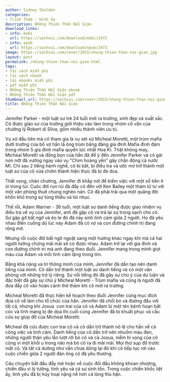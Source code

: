 ```yaml
---
author: Sidney Sheldon
categories:
- Trinh Thám - Hình Sự
description: Những Thiên Thần Nổi Giận
download_links:
- info: mobi
  url: https://sachvui.com/download/mobi/2472
- info: epub
  url: https://sachvui.com/download/epub/2473
image: https://sachvui.com/cover/2015/nhung-thien-than-noi-gian.jpg
layout: post
permalink: /nhung-thien-than-noi-gian.html
tags:
- tải sách miễn phí
- tải sách nhanh
- tải ebooks miễn phí
- pdf miễn phí
- Những Thiên Thần Nổi Giận ebook
- Những Thiên Thần Nổi Giận pdf
thumbnail_url: https://sachvui.com/cover/2015/nhung-thien-than-noi-gian.jpg
title: Những Thiên Thần Nổi Giận
---
```


 <div class="item-desc text-justify"> <p>Jennifer Parker - một luật sư trẻ 24 tuổi mới ra trường, xinh đẹp và xuất sắc. Cô được giáo sư của trường giới thiệu vào làm trong nhóm cố vấn của chưởng lý Robert di Silva, gồm nhiều thành viên ưu tú.</p><p>Vụ xử đầu tiên mà cô tham gia là vụ xét xử Micheal Moretti, một trùm mafia dưới trướng của bố vợ hắn là ông trùm băng đảng gia đình Mafia đình đám trong nhóm 5 gia đình mafia quyền lực nhất Hoa Kì. Thật không may, Micheal Moretti và đồng bọn của hắn đã để ý đến Jennifer Parker và cô gái non nớt đã vướng ngay vào vụ "Chim hoàng yến" gây chấn động cả nước Mĩ. Chỉ sau 2 tiếng hành nghề, cô bị bắt, bị điều tra và ước mơ trở thành một luật sư của cô vừa chớm thành hiện thực đã bị đe doa.</p><p>Thất vọng, chán chường, Jennifer đi khắp nơi để kiếm việc với một số tiền ít ỏi trong túi. Cuộc đời run rủi đã đẩy cô đến với Ken Bailey một thám tử tư với một văn phòng thuê chung nghèo nàn. Cô đã phải trải qua một quãng đời khốn khó trong sự túng thiếu và tủi nhục.</p><p>Thế rồi, Adam Warner - 36 tuổi, một luật sư danh tiếng được giao nhiệm vụ điều tra về vụ của Jennifer, anh đã gặp cô và trả lại sự trong sạch cho cô. Sự gặp gỡ bất ngờ và éo le đó đã nảy sinh tình cảm giữa 2 người. Họ đã yêu nhau điên cuồng dù lúc này Adam đã có vợ và con đường chính trị đang rộng mở.</p><p>Nhưng rồi cuộc đời bất ngờ ngoặt sang một hướng khác ngay khi mà cả hai người tưởng chừng mãi mãi sẽ có được nhau. Adam trở lại với gia đình và con đường chính trị mà anh đang theo đuổi. Jennifer mang trong mình giọt máu của Adam và mối tình câm lặng trong tim.</p><p>Bằng khả năng và trí thông minh của mình, Jennifer đã dần tạo nên danh tiếng của mình. Cô dần trở thành một luật sư danh tiếng và có một văn phòng với những trợ lý riêng. Sự nổi tiếng đó đã gây sự chú ý của dư luận và đặc biệt đã gây sự chú ý Micheal Moretti - Trùm mafia và cũng là người đã đưa đẩy cô vào hoàn cảnh thê thảm khi cô mới ra trường.</p><p>Micheal Moretti đã thực hiện kế hoạch theo đuổi Jennifer cùng mục đích đưa cô về làm cho tổ chức của hắn. Jennifer đã chối bỏ và đương đầu với tất cả, nhưng khi Josua  con trai của cô và Adam bị một tên bệnh hoạn bắt cóc và tính mạng bị đe dọa thì cuối cùng Jennifer đã bị khuất phục và cầu cứu sự giúp đỡ của Micheal Moretti.</p><p>Micheal đã cứu được con trai cô và cô dần trở thành nô lệ cho hắn về cả công việc và tình cảm. Danh tiếng của cô dần trở nên nhuốm màu đen, những người thân yêu lần lượt rời bỏ cô và cả Josua, niềm hi vọng của cô cũng vì một khối u trong não mà bỏ cô ra đi mãi mãi. Mọi thứ sụp đổ trước mắt cô. Và tất cả dường như vẫn chưa dừng lại đó khi cô tiếp tục rơi vào cuộc chiến giữa 2 người đàn ông cô đã yêu thương.</p><p>Câu chuyện bắt đầu đầy mê hoặc về cuộc đối đầu không khoan nhượng, chiến đấu vì lý tưởng, tình yêu và cả sự sinh tồn. Trong cuộc chiến khốc liệt ấy, tình yêu đã bị hủy hoại nặng nề hơn cả lòng thù hận.</p> </div>